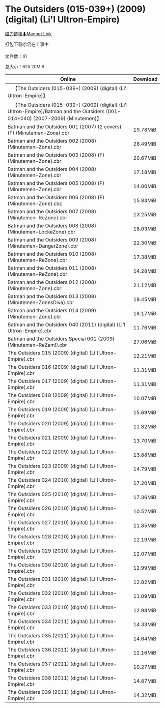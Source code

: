 # The Outsiders (015-039+) (2009) (digital) (Li'l Ultron-Empire)

[磁力链接⬇Magnet Link](magnet:?xt=urn:btih:2825039b40bdc049123b1f260586336d8de8238d&dn=The%20Outsiders%20%28015-039%2B%29%20%282009%29%20%28digital%29%20%28Li%27l%20Ultron-Empire%29)

打包下载📦仍在工事中

文件数：41

总大小：625.20MiB

Online | Download
--- | ---
&emsp;【The Outsiders (015-039+) (2009) (digital) (Li'l Ultron-Empire)】 | 
&emsp;【The Outsiders (015-039+) (2009) (digital) (Li'l Ultron-Empire)/Batman and the Outsiders (001-014+040) (2007-2009) (Minutemen)】 | 
Batman and the Outsiders 001 (2007) (2 covers) (F) (Minutemen-Zone).cbr | 19.78MiB
Batman and the Outsiders 002 (2008) (Minutemen-Zone).cbr | 28.49MiB
Batman and the Outsiders 003 (2008) (F) (Minutemen-Zone).cbr | 20.67MiB
Batman and the Outsiders 004 (2008) (Minutemen-Zone).cbr | 17.18MiB
Batman and the Outsiders 005 (2008) (F) (Minutemen-Zone).cbr | 14.00MiB
Batman and the Outsiders 006 (2008) (F) (Minutemen-Zone).cbz | 15.84MiB
Batman and the Outsiders 007 (2008) (Minutemen-ReZone).cbr | 13.25MiB
Batman and the Outsiders 008 (2008) (Minutemen-LockeZone).cbr | 18.03MiB
Batman and the Outsiders 009 (2008) (Minutemen-DangerZone).cbr | 22.30MiB
Batman and the Outsiders 010 (2008) (Minutemen-ReZone).cbr | 17.38MiB
Batman and the Outsiders 011 (2008) (Minutemen-ReZone).cbr | 14.28MiB
Batman and the Outsiders 012 (2008) (Minutemen-Zone).cbr | 21.12MiB
Batman and the Outsiders 013 (2008) (Minutemen-ZonesDiva).cbr | 19.45MiB
Batman and the Outsiders 014 (2009) (Minutemen-Zone).cbr | 18.17MiB
Batman and the Outsiders 040 (2011) (digital) (Li'l Ultron-Empire).cbr | 11.76MiB
Batman and the Outsiders Special 001 (2009) (Minutemen-ReZam!).cbr | 27.06MiB
The Outsiders 015 (2009) (digital) (Li'l Ultron-Empire).cbr | 12.21MiB
The Outsiders 016 (2009) (digital) (Li'l Ultron-Empire).cbr | 11.31MiB
The Outsiders 017 (2009) (digital) (Li'l Ultron-Empire).cbr | 11.31MiB
The Outsiders 018 (2009) (digital) (Li'l Ultron-Empire).cbr | 10.07MiB
The Outsiders 019 (2009) (digital) (Li'l Ultron-Empire).cbr | 15.69MiB
The Outsiders 020 (2009) (digital) (Li'l Ultron-Empire).cbr | 11.82MiB
The Outsiders 021 (2009) (digital) (Li'l Ultron-Empire).cbr | 13.70MiB
The Outsiders 022 (2009) (digital) (Li'l Ultron-Empire).cbr | 13.88MiB
The Outsiders 023 (2009) (digital) (Li'l Ultron-Empire).cbr | 14.79MiB
The Outsiders 024 (2010) (digital) (Li'l Ultron-Empire).cbr | 17.20MiB
The Outsiders 025 (2010) (digital) (Li'l Ultron-Empire).cbr | 17.36MiB
The Outsiders 026 (2010) (digital) (Li'l Ultron-Empire).cbr | 10.52MiB
The Outsiders 027 (2010) (digital) (Li'l Ultron-Empire).cbr | 11.85MiB
The Outsiders 028 (2010) (digital) (Li'l Ultron-Empire).cbr | 12.19MiB
The Outsiders 029 (2010) (digital) (Li'l Ultron-Empire).cbr | 12.07MiB
The Outsiders 030 (2010) (digital) (Li'l Ultron-Empire).cbr | 12.99MiB
The Outsiders 031 (2010) (digital) (Li'l Ultron-Empire).cbr | 12.82MiB
The Outsiders 032 (2010) (digital) (Li'l Ultron-Empire).cbr | 11.09MiB
The Outsiders 033 (2010) (digital) (Li'l Ultron-Empire).cbr | 12.98MiB
The Outsiders 034 (2011) (digital) (Li'l Ultron-Empire).cbr | 14.33MiB
The Outsiders 035 (2011) (digital) (Li'l Ultron-Empire).cbr | 14.64MiB
The Outsiders 036 (2011) (digital) (Li'l Ultron-Empire).cbr | 12.16MiB
The Outsiders 037 (2011) (digital) (Li'l Ultron-Empire).cbr | 10.27MiB
The Outsiders 038 (2011) (digital) (Li'l Ultron-Empire).cbr | 14.87MiB
The Outsiders 039 (2011) (digital) (Li'l Ultron-Empire).cbr | 14.32MiB